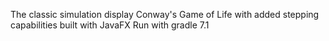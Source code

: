 The classic simulation display Conway's Game of Life with added stepping capabilities built with JavaFX
Run with gradle 7.1
